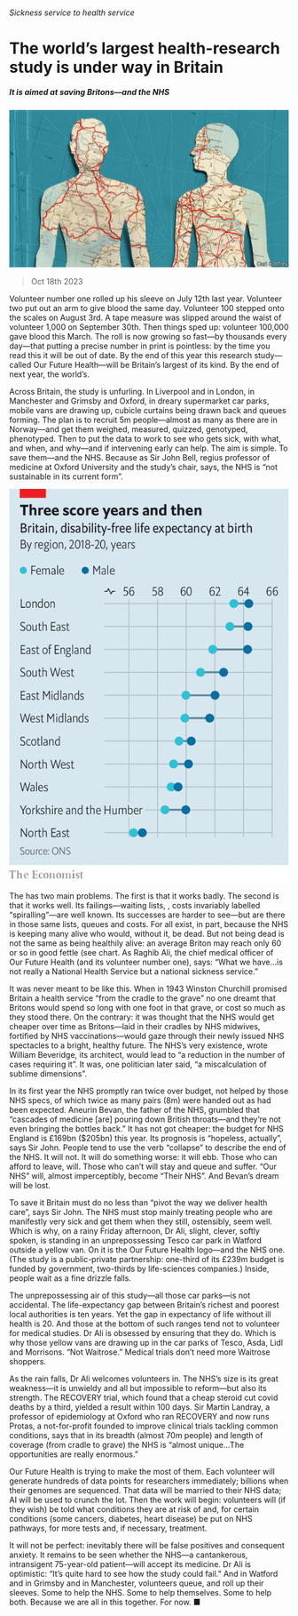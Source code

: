 ###### Sickness service to health service

# The world’s largest health-research study is under way in Britain 

##### It is aimed at saving Britons—and the NHS 

![image](images/20231021_BRD001.jpg) 

> Oct 18th 2023 

Volunteer number one rolled up his sleeve on July 12th last year. Volunteer two put out an arm to give blood the same day. Volunteer 100 stepped onto the scales on August 3rd. A tape measure was slipped around the waist of volunteer 1,000 on September 30th. Then things sped up: volunteer 100,000 gave blood this March. The roll is now growing so fast—by thousands every day—that putting a precise number in print is pointless: by the time you read this it will be out of date. By the end of this year this research study—called Our Future Health—will be Britain’s largest of its kind. By the end of next year, the world’s. 

Across Britain, the study is unfurling. In Liverpool and in London, in Manchester and Grimsby and Oxford, in dreary supermarket car parks, mobile vans are drawing up, cubicle curtains being drawn back and queues forming. The plan is to recruit 5m people—almost as many as there are in Norway—and get them weighed, measured, quizzed, genotyped, phenotyped. Then to put the data to work to see who gets sick, with what, and when, and why—and if intervening early can help. The aim is simple. To save them—and the NHS. Because as Sir John Bell, regius professor of medicine at Oxford University and the study’s chair, says, the NHS is “not sustainable in its current form”.

![image](images/20231021_BRC088.png) 


The has two main problems. The first is that it works badly. The second is that it works well. Its failings—waiting lists, , costs invariably labelled “spiralling”—are well known. Its successes are harder to see—but are there in those same lists, queues and costs. For all exist, in part, because the NHS is keeping many alive who would, without it, be dead. But not being dead is not the same as being healthily alive: an average Briton may reach only 60 or so in good fettle (see chart. As Raghib Ali, the chief medical officer of Our Future Health (and its volunteer number one), says: “What we have…is not really a National Health Service but a national sickness service.”

It was never meant to be like this. When in 1943 Winston Churchill promised Britain a health service “from the cradle to the grave” no one dreamt that Britons would spend so long with one foot in that grave, or cost so much as they stood there. On the contrary: it was thought that the NHS would get cheaper over time as Britons—laid in their cradles by NHS midwives, fortified by NHS vaccinations—would gaze through their newly issued NHS spectacles to a bright, healthy future. The NHS’s very existence, wrote William Beveridge, its architect, would lead to “a reduction in the number of cases requiring it”. It was, one politician later said, “a miscalculation of sublime dimensions”. 

In its first year the NHS promptly ran twice over budget, not helped by those NHS specs, of which twice as many pairs (8m) were handed out as had been expected. Aneurin Bevan, the father of the NHS, grumbled that “cascades of medicine [are] pouring down British throats—and they’re not even bringing the bottles back.” It has not got cheaper: the budget for NHS England is £169bn ($205bn) this year. Its prognosis is “hopeless, actually”, says Sir John. People tend to use the verb “collapse” to describe the end of the NHS. It will not. It will do something worse: it will ebb. Those who can afford to leave, will. Those who can’t will stay and queue and suffer. “Our NHS” will, almost imperceptibly, become “Their NHS”. And Bevan’s dream will be lost.

To save it Britain must do no less than “pivot the way we deliver health care”, says Sir John. The NHS must stop mainly treating people who are manifestly very sick and get them when they still, ostensibly, seem well. Which is why, on a rainy Friday afternoon, Dr Ali, slight, clever, softly spoken, is standing in an unprepossessing Tesco car park in Watford outside a yellow van. On it is the Our Future Health logo—and the NHS one. (The study is a public-private partnership: one-third of its £239m budget is funded by government, two-thirds by life-sciences companies.) Inside, people wait as a fine drizzle falls.

The unprepossessing air of this study—all those car parks—is not accidental. The life-expectancy gap between Britain’s richest and poorest local authorities is ten years. Yet the gap in expectancy of life without ill health is 20. And those at the bottom of such ranges tend not to volunteer for medical studies. Dr Ali is obsessed by ensuring that they do. Which is why those yellow vans are drawing up in the car parks of Tesco, Asda, Lidl and Morrisons. “Not Waitrose.” Medical trials don’t need more Waitrose shoppers. 

As the rain falls, Dr Ali welcomes volunteers in. The NHS’s size is its great weakness—it is unwieldy and all but impossible to reform—but also its strength. The RECOVERY trial, which found that a cheap steroid cut covid deaths by a third, yielded a result within 100 days. Sir Martin Landray, a professor of epidemiology at Oxford who ran RECOVERY and now runs Protas, a not-for-profit founded to improve clinical trials tackling common conditions, says that in its breadth (almost 70m people) and length of coverage (from cradle to grave) the NHS is “almost unique…The opportunities are really enormous.”

Our Future Health is trying to make the most of them. Each volunteer will generate hundreds of data points for researchers immediately; billions when their genomes are sequenced. That data will be married to their NHS data; AI will be used to crunch the lot. Then the work will begin: volunteers will (if they wish) be told what conditions they are at risk of and, for certain conditions (some cancers, diabetes, heart disease) be put on NHS pathways, for more tests and, if necessary, treatment.

It will not be perfect: inevitably there will be false positives and consequent anxiety. It remains to be seen whether the NHS—a cantankerous, intransigent 75-year-old patient—will accept its medicine. Dr Ali is optimistic: “It’s quite hard to see how the study could fail.” And in Watford and in Grimsby and in Manchester, volunteers queue, and roll up their sleeves. Some to help the NHS. Some to help themselves. Some to help both. Because we are all in this together. For now. ■



